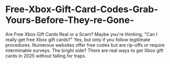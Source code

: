 # Free-Xbox-Gift-Card-Codes-Grab-Yours-Before-They-re-Gone-
Are Free Xbox Gift Cards Real or a Scam?  Maybe you're thinking, "Can I really get free Xbox gift cards?"  Yes, but only if you follow legitimate procedures. Numerous websites offer free codes but are rip-offs or require interminable surveys.   The bright side? There are real ways to get Xbox gift cards in 2025 without falling for traps.
